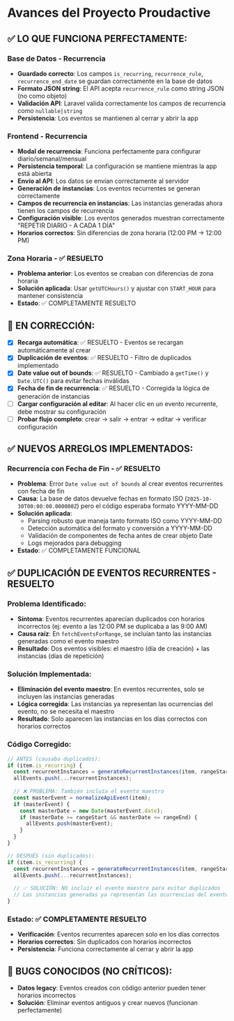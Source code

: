 # Avances del Proyecto Proudactive

## ✅ **LO QUE FUNCIONA PERFECTAMENTE:**

### Base de Datos - Recurrencia
- **Guardado correcto**: Los campos `is_recurring`, `recurrence_rule`, `recurrence_end_date` se guardan correctamente en la base de datos
- **Formato JSON string**: El API acepta `recurrence_rule` como string JSON (no como objeto)
- **Validación API**: Laravel valida correctamente los campos de recurrencia como `nullable|string`
- **Persistencia**: Los eventos se mantienen al cerrar y abrir la app

### Frontend - Recurrencia
- **Modal de recurrencia**: Funciona perfectamente para configurar diario/semanal/mensual
- **Persistencia temporal**: La configuración se mantiene mientras la app está abierta
- **Envío al API**: Los datos se envían correctamente al servidor
- **Generación de instancias**: Los eventos recurrentes se generan correctamente
- **Campos de recurrencia en instancias**: Las instancias generadas ahora tienen los campos de recurrencia
- **Configuración visible**: Los eventos generados muestran correctamente "REPETIR DIARIO - A CADA 1 DÍA"
- **Horarios correctos**: Sin diferencias de zona horaria (12:00 PM → 12:00 PM)

### Zona Horaria - ✅ RESUELTO
- **Problema anterior**: Los eventos se creaban con diferencias de zona horaria
- **Solución aplicada**: Usar `getUTCHours()` y ajustar con `START_HOUR` para mantener consistencia
- **Estado**: ✅ COMPLETAMENTE RESUELTO

## 🔧 **EN CORRECCIÓN:**
- [x] **Recarga automática**: ✅ RESUELTO - Eventos se recargan automáticamente al crear
- [x] **Duplicación de eventos**: ✅ RESUELTO - Filtro de duplicados implementado
- [x] **Date value out of bounds**: ✅ RESUELTO - Cambiado a `getTime()` y `Date.UTC()` para evitar fechas inválidas
- [x] **Fecha de fin de recurrencia**: ✅ RESUELTO - Corregida la lógica de generación de instancias
- [ ] **Cargar configuración al editar**: Al hacer clic en un evento recurrente, debe mostrar su configuración
- [ ] **Probar flujo completo**: crear → salir → entrar → editar → verificar configuración

## ✅ **NUEVOS ARREGLOS IMPLEMENTADOS:**

### Recurrencia con Fecha de Fin - ✅ RESUELTO
- **Problema**: Error `Date value out of bounds` al crear eventos recurrentes con fecha de fin
- **Causa**: La base de datos devuelve fechas en formato ISO (`2025-10-30T00:00:00.000000Z`) pero el código esperaba formato YYYY-MM-DD
- **Solución aplicada**: 
  - Parsing robusto que maneja tanto formato ISO como YYYY-MM-DD
  - Detección automática del formato y conversión a YYYY-MM-DD
  - Validación de componentes de fecha antes de crear objeto Date
  - Logs mejorados para debugging
- **Estado**: ✅ COMPLETAMENTE FUNCIONAL

## ✅ **DUPLICACIÓN DE EVENTOS RECURRENTES - RESUELTO**

### Problema Identificado:
- **Síntoma**: Eventos recurrentes aparecían duplicados con horarios incorrectos (ej: evento a las 12:00 PM se duplicaba a las 9:00 AM)
- **Causa raíz**: En `fetchEventsForRange`, se incluían tanto las instancias generadas como el evento maestro
- **Resultado**: Dos eventos visibles: el maestro (día de creación) + las instancias (días de repetición)

### Solución Implementada:
- **Eliminación del evento maestro**: En eventos recurrentes, solo se incluyen las instancias generadas
- **Lógica corregida**: Las instancias ya representan las ocurrencias del evento, no se necesita el maestro
- **Resultado**: Solo aparecen las instancias en los días correctos con horarios correctos

### Código Corregido:
```typescript
// ANTES (causaba duplicados):
if (item.is_recurring) {
  const recurrentInstances = generateRecurrentInstances(item, rangeStart, rangeEnd);
  allEvents.push(...recurrentInstances);
  
  // ❌ PROBLEMA: También incluía el evento maestro
  const masterEvent = normalizeApiEvent(item);
  if (masterEvent) {
    const masterDate = new Date(masterEvent.date);
    if (masterDate >= rangeStart && masterDate <= rangeEnd) {
      allEvents.push(masterEvent);
    }
  }
}

// DESPUÉS (sin duplicados):
if (item.is_recurring) {
  const recurrentInstances = generateRecurrentInstances(item, rangeStart, rangeEnd);
  allEvents.push(...recurrentInstances);
  
  // ✅ SOLUCIÓN: NO incluir el evento maestro para evitar duplicados
  // Las instancias generadas ya representan las ocurrencias del evento
}
```

### Estado: ✅ COMPLETAMENTE RESUELTO
- **Verificación**: Eventos recurrentes aparecen solo en los días correctos
- **Horarios correctos**: Sin duplicados con horarios incorrectos
- **Persistencia**: Funciona correctamente al cerrar y abrir la app

## 🐛 **BUGS CONOCIDOS (NO CRÍTICOS):**
- **Datos legacy**: Eventos creados con código anterior pueden tener horarios incorrectos
- **Solución**: Eliminar eventos antiguos y crear nuevos (funcionan perfectamente)
